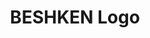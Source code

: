 ---
layout: media
title: "BESHKEN Logo"
tags:
  categories: realtime
  tools: TouchDesigner
blurb: "Generative lettering effects done in Touchdesigner."
show_blurb: true
ads: false
share: false
show_url: false
video:
  id: 325909596
hide: true
---